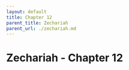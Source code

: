 ```yaml
---
layout: default
title: Chapter 12
parent_title: Zechariah
parent_url: ./zechariah.md
---
```


# Zechariah - Chapter 12

